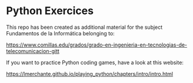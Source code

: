 # Python Exercices

This repo has been created as additional material for the subject Fundamentos de la Informática belonging to:

https://www.comillas.edu/grados/grado-en-ingenieria-en-tecnologias-de-telecomunicacion-gitt

If you want to practice Python coding games, have a look at this website:

https://lmerchante.github.io/playing_python/chapters/intro/intro.html

